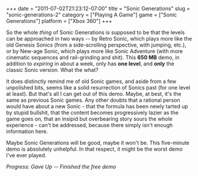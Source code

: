 +++
date = "2011-07-02T21:23:12-07:00"
title = "Sonic Generations"
slug = "sonic-generations-2"
category = ["Playing A Game"]
game = ["Sonic Generations"]
platform = ["Xbox 360"]
+++

So the whole <i>thing</i> of Sonic Generations is supposed to be that the levels can be approached in two ways -- by Retro Sonic, which plays more like the old Genesis Sonics (from a side-scrolling perspective, with jumping, etc.), or by New-age Sonic, which plays more like Sonic Adventure (with more cinematic sequences and rail-grinding and shit).  This <b>650 MB</b> demo, in addition to <i>expiring</i> in about a week, only has <b>one level</b>, and <b>only</b> the classic Sonic version.  What the what?

It does distinctly remind me of old Sonic games, and aside from a few unpolished bits, seems like a solid resurrection of Sonics past (for one level at least).  But that's all I can get out of this demo.  Maybe, at best, it's the same as previous Sonic games.  Any other doubts that a rational person would have about a new Sonic - that the formula has been newly tarted up by stupid bullshit, that the content becomes progressively lazier as the game goes on, that an insipid but overbearing story sours the whole experience - can't be addressed, because there simply isn't enough information here.

Maybe Sonic Generations will be good, maybe it won't be.  This five-minute demo is absolutely unhelpful.  In that respect, it might be the worst demo I've ever played.

<i>Progress: Gave Up -- Finished the free demo</i>
